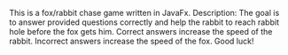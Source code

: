 This is a fox/rabbit chase game written in JavaFx. 
Description: 
The goal is to answer provided questions correctly and help the rabbit to reach rabbit hole before the fox gets him.
Correct answers increase the speed of the rabbit.
Incorrect answers increase the speed of the fox.
Good luck!
